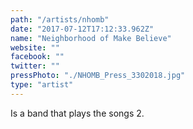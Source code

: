 ```yaml
---
path: "/artists/nhomb"
date: "2017-07-12T17:12:33.962Z"
name: "Neighborhood of Make Believe"
website: ""
facebook: ""
twitter: ""
pressPhoto: "./NHOMB_Press_3302018.jpg"
type: "artist"
---
```


Is a band that plays the songs 2.